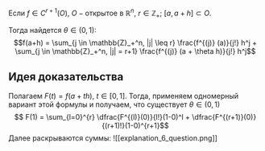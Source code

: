 Если $f \in C^{r+1} (O)$, $O - \text{открытое в } \mathbb{R}^n$, $r \in \mathbb{Z_+}$; $[a, a+h] \subset O$.  

Тогда найдется $\theta \in (0, 1)$: $$f(a+h) = \sum_{j \in \mathbb{Z}_+^n, |j| \leq r} \frac{f^{(j)} (a)}{j!} h^j    + \sum_{j \in \mathbb{Z}_+^n, |j| = r+1} \frac{f^{(j)} (a + \theta h)}{j!} h^j$$
## Идея доказательства
Полагаем $F(t) = f(a + th)$, $t \in [0, 1]$. Тогда, применяем одномерный вариант этой формулы и получаем, что существует $\theta \in (0, 1)$ $$ F(1) = \sum_{l=0}^{r} \dfrac{F^{(l)}(0)}{l!}(1-0)^l + \dfrac{F^{(r+1)}(0)}{(r+1)!}(1-0)^{r+1}$$
Далее раскрываются суммы:
![[explanation_6_question.png]]